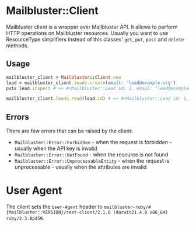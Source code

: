 # Mailbluster::Client
Mailbluster client is a wrapper over Mailbluster API. It allows to perform HTTP operations on Mailbluster resources. Usually you want to use ResourceType simplifiers instead of this classes' `get`, `put`, `post` and `delete` methods.

## Usage

```ruby
mailbluster_client = Mailbluster::Client.new
lead = mailbluster_client.leads.create(email: 'lead@example.org')
puts lead.inspect # => #<Mailbluster::Lead id: 1, email: "lead@example.org", ...>

mailbluster_client.leads.read(lead.id) # => #<Mailbluster::Lead id: 1, ...>
```

## Errors
There are few errors that can be raised by the client:

* `Mailbluster::Error::Forbidden` - when the request is forbidden - usually when the API key is invalid
* `Mailbluster::Error::NotFound` - when the resource is not found
* `Mailbluster::Error::UnprocessableEntity` - when the request is unprocessable - usually when the attributes are invalid

# User Agent

The client sets the `User-Agent` header to `mailbluster-ruby/#{Mailbluster::VERSION}/rest-client/2.1.0 (darwin21.4.0 x86_64) ruby/2.3.8p459`.


